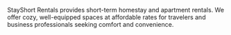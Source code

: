 StayShort Rentals provides short-term homestay and apartment rentals. We offer cozy, well-equipped spaces at affordable rates for travelers and business professionals seeking comfort and convenience.

